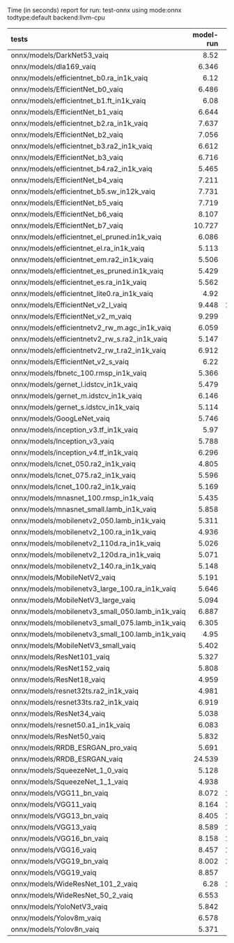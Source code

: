 Time (in seconds) report for run: test-onnx using mode:onnx todtype:default backend:llvm-cpu

| tests                                            |   model-run |   onnx-import |   torch-mlir |   iree-compile |   inference |
|:-------------------------------------------------|------------:|--------------:|-------------:|---------------:|------------:|
| onnx/models/DarkNet53_vaiq                       |       8.52  |         4.043 |            0 |          9.795 |       0.443 |
| onnx/models/dla169_vaiq                          |       6.346 |         2.055 |            0 |         22.756 |       0.646 |
| onnx/models/efficientnet_b0.ra_in1k_vaiq         |       6.12  |         0.86  |            0 |         17.534 |       0.202 |
| onnx/models/EfficientNet_b0_vaiq                 |       6.486 |         1.055 |            0 |         19.54  |       0.29  |
| onnx/models/efficientnet_b1.ft_in1k_vaiq         |       6.08  |         0     |            0 |          0     |       0     |
| onnx/models/EfficientNet_b1_vaiq                 |       6.644 |         1.292 |            0 |         24.105 |       0.3   |
| onnx/models/efficientnet_b2.ra_in1k_vaiq         |       7.637 |         0     |            0 |          0     |       0     |
| onnx/models/EfficientNet_b2_vaiq                 |       7.056 |         1.518 |            0 |         26.365 |       0.331 |
| onnx/models/efficientnet_b3.ra2_in1k_vaiq        |       6.612 |         0     |            0 |          0     |       0     |
| onnx/models/EfficientNet_b3_vaiq                 |       6.716 |         1.748 |            0 |         27.959 |       0.902 |
| onnx/models/efficientnet_b4.ra2_in1k_vaiq        |       5.465 |         0     |            0 |          0     |       0     |
| onnx/models/EfficientNet_b4_vaiq                 |       7.211 |         2.523 |            0 |         31.989 |       2.159 |
| onnx/models/efficientnet_b5.sw_in12k_vaiq        |       7.731 |         6.807 |            0 |         72.198 |       2.636 |
| onnx/models/EfficientNet_b5_vaiq                 |       7.719 |         3.57  |            0 |         67.293 |       2.423 |
| onnx/models/EfficientNet_b6_vaiq                 |       8.107 |         4.738 |            0 |         77.413 |       3.504 |
| onnx/models/EfficientNet_b7_vaiq                 |      10.727 |         6.445 |            0 |         82.056 |       5.121 |
| onnx/models/efficientnet_el_pruned.in1k_vaiq     |       6.086 |         1.599 |            0 |         24.796 |       1.045 |
| onnx/models/efficientnet_el.ra_in1k_vaiq         |       5.113 |         0.963 |            0 |         25.777 |       1.141 |
| onnx/models/efficientnet_em.ra2_in1k_vaiq        |       5.506 |         0.991 |            0 |         27.033 |       0.558 |
| onnx/models/efficientnet_es_pruned.in1k_vaiq     |       5.429 |         0.809 |            0 |         22.91  |       0.714 |
| onnx/models/efficientnet_es.ra_in1k_vaiq         |       5.562 |         0.743 |            0 |         23.13  |       0.609 |
| onnx/models/efficientnet_lite0.ra_in1k_vaiq      |       4.92  |         0.884 |            0 |         22.637 |       0.708 |
| onnx/models/EfficientNet_v2_l_vaiq               |       9.448 |        10.714 |            0 |        107.712 |       5.147 |
| onnx/models/EfficientNet_v2_m_vaiq               |       9.299 |         5.428 |            0 |         78.08  |       3.389 |
| onnx/models/efficientnetv2_rw_m.agc_in1k_vaiq    |       6.059 |         0     |            0 |          0     |       0     |
| onnx/models/efficientnetv2_rw_s.ra2_in1k_vaiq    |       5.147 |         0     |            0 |          0     |       0     |
| onnx/models/efficientnetv2_rw_t.ra2_in1k_vaiq    |       6.912 |         1.578 |            0 |         50.715 |       1.357 |
| onnx/models/EfficientNet_v2_s_vaiq               |       6.22  |         2.845 |            0 |         55.978 |       1.334 |
| onnx/models/fbnetc_100.rmsp_in1k_vaiq            |       5.366 |         0.78  |            0 |         28.593 |       0.48  |
| onnx/models/gernet_l.idstcv_in1k_vaiq            |       5.479 |         1.663 |            0 |         19.907 |       0.73  |
| onnx/models/gernet_m.idstcv_in1k_vaiq            |       6.146 |         1.159 |            0 |         19.38  |       0.478 |
| onnx/models/gernet_s.idstcv_in1k_vaiq            |       5.114 |         0.952 |            0 |         20.292 |       0.803 |
| onnx/models/GoogLeNet_vaiq                       |       5.746 |         1.738 |            0 |         36.548 |       0.91  |
| onnx/models/inception_v3.tf_in1k_vaiq            |       5.97  |         3.091 |            0 |         39.625 |       1.117 |
| onnx/models/Inception_v3_vaiq                    |       5.788 |         2.531 |            0 |         38.231 |       1.546 |
| onnx/models/inception_v4.tf_in1k_vaiq            |       6.296 |         5.325 |            0 |         34.917 |       0.529 |
| onnx/models/lcnet_050.ra2_in1k_vaiq              |       4.805 |         0.756 |            0 |          9.426 |       0.132 |
| onnx/models/lcnet_075.ra2_in1k_vaiq              |       5.596 |         0.904 |            0 |         18.027 |       0.268 |
| onnx/models/lcnet_100.ra2_in1k_vaiq              |       5.169 |         0.854 |            0 |         11.055 |       0.194 |
| onnx/models/mnasnet_100.rmsp_in1k_vaiq           |       5.435 |         0.857 |            0 |         20.8   |       0.262 |
| onnx/models/mnasnet_small.lamb_in1k_vaiq         |       5.858 |         0.843 |            0 |         14.675 |       0.108 |
| onnx/models/mobilenetv2_050.lamb_in1k_vaiq       |       5.311 |         0.785 |            0 |         13.065 |       0.131 |
| onnx/models/mobilenetv2_100.ra_in1k_vaiq         |       4.936 |         0.764 |            0 |         13.909 |       0.184 |
| onnx/models/mobilenetv2_110d.ra_in1k_vaiq        |       5.026 |         0.896 |            0 |         16.23  |       0.208 |
| onnx/models/mobilenetv2_120d.ra_in1k_vaiq        |       5.071 |         0.937 |            0 |         17.378 |       0.348 |
| onnx/models/mobilenetv2_140.ra_in1k_vaiq         |       5.148 |         0.737 |            0 |         14.032 |       0.398 |
| onnx/models/MobileNetV2_vaiq                     |       5.191 |         1.3   |            0 |         16.505 |       0.2   |
| onnx/models/mobilenetv3_large_100.ra_in1k_vaiq   |       5.646 |         0.896 |            0 |         19.673 |       0.192 |
| onnx/models/MobileNetV3_large_vaiq               |       5.094 |         1.181 |            0 |         23.112 |       0.426 |
| onnx/models/mobilenetv3_small_050.lamb_in1k_vaiq |       6.887 |         0.827 |            0 |         16.194 |       0.178 |
| onnx/models/mobilenetv3_small_075.lamb_in1k_vaiq |       6.305 |         0.822 |            0 |         22.572 |       0.175 |
| onnx/models/mobilenetv3_small_100.lamb_in1k_vaiq |       4.95  |         1.16  |            0 |         17.067 |       0.128 |
| onnx/models/MobileNetV3_small_vaiq               |       5.402 |         0.88  |            0 |         19.096 |       0.187 |
| onnx/models/ResNet101_vaiq                       |       5.327 |         4.212 |            0 |         27.269 |       0.846 |
| onnx/models/ResNet152_vaiq                       |       5.808 |         5.282 |            0 |         27.856 |       1.953 |
| onnx/models/ResNet18_vaiq                        |       4.959 |         1.566 |            0 |         13.274 |       0.325 |
| onnx/models/resnet32ts.ra2_in1k_vaiq             |       4.981 |         0     |            0 |          0     |       0     |
| onnx/models/resnet33ts.ra2_in1k_vaiq             |       6.919 |         0     |            0 |          0     |       0     |
| onnx/models/ResNet34_vaiq                        |       5.038 |         2.422 |            0 |         17.133 |       0.517 |
| onnx/models/resnet50.a1_in1k_vaiq                |       6.083 |         3.706 |            0 |         26.621 |       0.987 |
| onnx/models/ResNet50_vaiq                        |       5.832 |         2.699 |            0 |         25.456 |       0.688 |
| onnx/models/RRDB_ESRGAN_pro_vaiq                 |       5.691 |         0     |            0 |          0     |       0     |
| onnx/models/RRDB_ESRGAN_vaiq                     |      24.539 |         5.253 |            0 |         66.563 |      80.756 |
| onnx/models/SqueezeNet_1_0_vaiq                  |       5.128 |         0.84  |            0 |         17.652 |       0.464 |
| onnx/models/SqueezeNet_1_1_vaiq                  |       4.938 |         0.678 |            0 |         18.455 |       0.187 |
| onnx/models/VGG11_bn_vaiq                        |       8.072 |        11.664 |            0 |         12.596 |       0.422 |
| onnx/models/VGG11_vaiq                           |       8.164 |        12.001 |            0 |         14.231 |       0.406 |
| onnx/models/VGG13_bn_vaiq                        |       8.405 |        14.008 |            0 |         12.384 |       0.498 |
| onnx/models/VGG13_vaiq                           |       8.589 |        13.531 |            0 |         11.722 |       0.506 |
| onnx/models/VGG16_bn_vaiq                        |       8.158 |        15.908 |            0 |         11.809 |       0.671 |
| onnx/models/VGG16_vaiq                           |       8.457 |        14.093 |            0 |         12.003 |       0.502 |
| onnx/models/VGG19_bn_vaiq                        |       8.002 |        14.101 |            0 |         13.931 |       0.648 |
| onnx/models/VGG19_vaiq                           |       8.857 |        15.13  |            0 |         13.401 |       0.682 |
| onnx/models/WideResNet_101_2_vaiq                |       6.28  |        11.475 |            0 |         28.759 |       1.54  |
| onnx/models/WideResNet_50_2_vaiq                 |       6.553 |         7.801 |            0 |         17.608 |       0.858 |
| onnx/models/YoloNetV3_vaiq                       |       5.842 |         6.393 |            0 |         26.438 |       1.636 |
| onnx/models/Yolov8m_vaiq                         |       6.578 |         3.849 |            0 |         29.005 |       2.176 |
| onnx/models/Yolov8n_vaiq                         |       5.371 |         1.255 |            0 |         25.61  |       0.839 |
